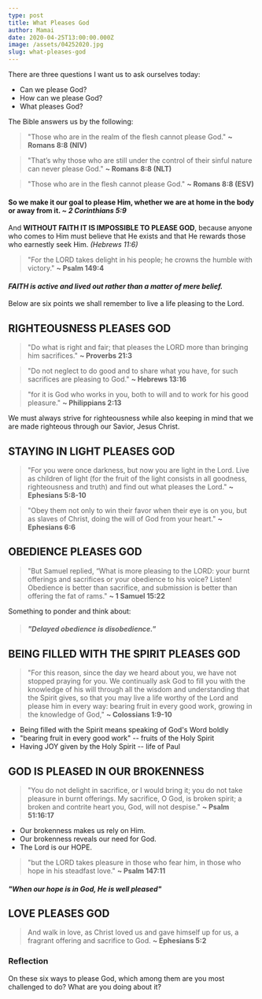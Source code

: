 ```yaml
---
type: post
title: What Pleases God
author: Mamai
date: 2020-04-25T13:00:00.000Z
image: /assets/04252020.jpg
slug: what-pleases-god
---
```


There are three questions I want us to ask ourselves today:

- Can we please God?
- How can we please God?
- What pleases God?

The Bible answers us by the following:

> "Those who are in the realm of the flesh cannot please God." **~ Romans 8:8 (NIV)**

> "That’s why those who are still under the control of their sinful nature can never please God." **~ Romans 8:8 (NLT)**

> "Those who are in the flesh cannot please God." **~ Romans 8:8 (ESV)**

#### So we make it our goal to please Him, whether we are at home in the body or away from it. _~ 2 Corinthians 5:9_

And **WITHOUT FAITH IT IS IMPOSSIBLE TO PLEASE GOD**, because anyone who comes to Him must believe that He exists and that He rewards those who earnestly seek Him. _(Hebrews 11:6)_

> "For the LORD takes delight in his people; he crowns the humble with victory." **~ Psalm 149:4**

#### _FAITH is active and lived out rather than a matter of mere belief._

Below are six points we shall remember to live a life pleasing to the Lord.

## RIGHTEOUSNESS PLEASES GOD

> "Do what is right and fair; that pleases the LORD more than bringing him sacrifices." **~ Proverbs 21:3**

> "Do not neglect to do good and to share what you have, for such sacrifices are pleasing to God." **~ Hebrews 13:16**

> "for it is God who works in you, both to will and to work for his good pleasure." **~ Philippians 2:13**

We must always strive for righteousness while also keeping in mind that we are made righteous through our Savior, Jesus Christ.

## STAYING IN LIGHT PLEASES GOD

> "For you were once darkness, but now you are light in the Lord. Live as children of light (for the fruit of the light consists in all goodness, righteousness and truth) and find out what pleases the Lord." **~ Ephesians 5:8-10**

> "Obey them not only to win their favor when their eye is on you, but as slaves of Christ, doing the will of God from your heart." **~ Ephesians 6:6**

## OBEDIENCE PLEASES GOD

> "But Samuel replied, “What is more pleasing to the LORD: your burnt offerings and sacrifices or your obedience to his voice? Listen! Obedience is better than sacrifice, and submission is better than offering the fat of rams." **~ 1 Samuel 15:22**

Something to ponder and think about:

> #### _"Delayed obedience is disobedience."_

## BEING FILLED WITH THE SPIRIT PLEASES GOD

> "For this reason, since the day we heard about you, we have not stopped praying for you. We continually ask God to fill you with the knowledge of his will through all the wisdom and understanding that the Spirit gives, so that you may live a life worthy of the Lord and please him in every way: bearing fruit in every good work, growing in the knowledge of God," **~ Colossians 1:9-10**

- Being filled with the Spirit means speaking of God's Word boldly
- "bearing fruit in every good work" -- fruits of the Holy Spirit
- Having JOY given by the Holy Spirit -- life of Paul

## GOD IS PLEASED IN OUR BROKENNESS

> "You do not delight in sacrifice, or I would bring it;
> you do not take pleasure in burnt offerings.
> My sacrifice, O God, is broken spirit;
> a broken and contrite heart
> you, God, will not despise."
> **~ Psalm 51:16:17**

- Our brokenness makes us rely on Him.
- Our brokenness reveals our need for God.
- The Lord is our HOPE.

> "but the LORD takes pleasure in those who fear him, in those who hope in his steadfast love."
> **~ Psalm 147:11**

#### _"When our hope is in God, He is well pleased"_

## LOVE PLEASES GOD

> And walk in love, as Christ loved us and gave himself up for us, a fragrant offering and sacrifice to God. **~ Ephesians 5:2**

### Reflection

On these six ways to please God, which among them are you most challenged to do? What are you doing about it?
